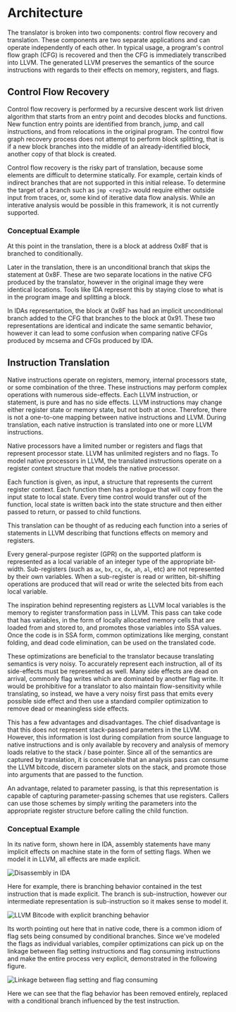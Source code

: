 # Architecture

The translator is broken into two components: control flow recovery and translation. These components are two separate applications and can operate independently of each other. In typical usage, a program's control flow graph (CFG) is recovered and then the CFG is immediately transcribed into LLVM. The generated LLVM preserves the semantics of the source instructions with regards to their effects on memory, registers, and flags. 
     
## Control Flow Recovery

Control flow recovery is performed by a recursive descent work list driven algorithm that starts from an entry point and decodes blocks and functions. New function entry points are identified from branch, jump, and call instructions, and from relocations in the original program. The control flow graph recovery process does not attempt to perform block splitting, that is if a new block branches into the middle of an already-identified block, another copy of that block is created. 
 
Control flow recovery is the risky part of translation, because some elements are difficult to determine statically. For example, certain kinds of indirect branches that are not supported in this initial release. To determine the target of a branch such as `jmp <reg32>` would require either outside input from traces, or, some kind of iterative data flow analysis. While an interative analysis would be possible in this framework, it is not currently supported. 


### Conceptual Example

At this point in the translation, there is a block at address 0x8F that is branched to conditionally. 
 
Later in the translation, there is an unconditional branch that skips the statement at 0x8F. These are two separate locations in the native CFG produced by the translator, however in the original image they were identical locations. Tools like IDA represent this by staying close to what is in the program image and splitting a block. 
 
In IDAs representation, the block at 0x8F has had an implicit unconditional branch added to the CFG that branches to the block at 0x91. These two representations are identical and indicate the same semantic behavior, however it can lead to some confusion when comparing native CFGs produced by mcsema and CFGs produced by IDA.

## Instruction Translation

Native instructions operate on registers, memory, internal processors state, or some combination of the three. These instructions may perform complex operations with numerous side-effects. Each LLVM instruction, or statement, is pure and has no side effects. LLVM instructions may change either register state or memory state, but not both at once. Therefore, there is not a one-to-one mapping between native instructions and LLVM. During translation, each native instruction is translated into one or more LLVM instructions. 


Native processors have a limited number or registers and flags that represent processor state. LLVM has unlimited registers and no flags. To model native processors in LLVM, the translated instructions operate on a register context structure that models the native processor. 

Each function is given, as input, a structure that represents the current register context. Each function then has a prologue that will copy from the input state to local state. Every time control would transfer out of the function, local state is written back into the state structure and then either passed to return, or passed to child functions. 

This translation can be thought of as reducing each function into a series of statements in LLVM describing that functions effects on memory and registers. 

Every general-purpose register (GPR) on the supported platform is represented as a local variable of an integer type of the appropriate bit-width. Sub-registers (such as `ax`, `bx`, `cx`, `dx`, `ah`, `al`, etc) are not represented by their own variables. When a sub-register is read or written, bit-shifting operations are produced that will read or write the selected bits from each local variable. 

The inspiration behind representing registers as LLVM local variables is the memory to register transformation pass in LLVM. This pass can take code that has variables, in the form of locally allocated memory cells that are loaded from and stored to, and promotes those variables into SSA values. Once the code is in SSA form, common optimizations like merging, constant folding, and dead code elimination, can be used on the translated code.

These optimizations are beneficial to the translator because translating semantics is very noisy. To accurately represent each instruction, all of its side-effects must be represented as well. Many side effects are dead on arrival, commonly flag writes which are dominated by another flag write. It would be prohibitive for a translator to also maintain flow-sensitivity while translating, so instead, we have a very noisy first pass that emits every possible side effect and then use a standard compiler optimization to remove dead or meaningless side effects.

This has a few advantages and disadvantages. The chief disadvantage is that this does not represent stack-passed parameters in the LLVM. However, this information is lost during compilation from source language to native instructions and is only available by recovery and analysis of memory loads relative to the stack / base pointer. Since all of the semantics are captured by translation, it is conceivable that an analysis pass can consume the LLVM bitcode, discern parameter slots on the stack, and promote those into arguments that are passed to the function.

An advantage, related to parameter passing, is that this representation is capable of capturing parameter-passing schemes that use registers. Callers can use those schemes by simply writing the parameters into the appropriate register structure before calling the child function. 

 
### Conceptual Example

In its native form, shown here in IDA, assembly statements have many implicit effects on machine state in the form of setting flags. When we model it in LLVM, all effects are made explicit.

![Disassembly in IDA](ida_0.png)

Here for example, there is branching behavior contained in the test instruction that is made explicit. The branch is sub-instruction, however our intermediate representation is sub-instruction so it makes sense to model it. 

![LLVM Bitcode with explicit branching behavior](cfg_0.png)

Its worth pointing out here that in native code, there is a common idiom of flag sets being consumed by conditional branches. Since we've modeled the flags as individual variables, compiler optimizations can pick up on the linkage between flag setting instructions and flag consuming instructions and make the entire process very explicit, demonstrated in the following figure.

![Linkage between flag setting and flag consuming](cfg_1.png)
 
Here we can see that the flag behavior has been removed entirely, replaced with a conditional branch influenced by the test instruction. 

